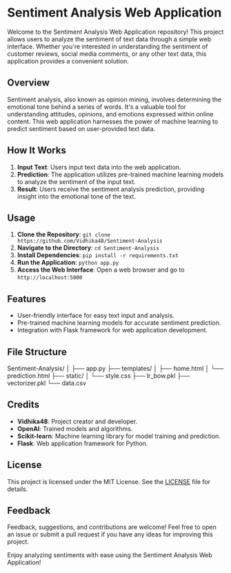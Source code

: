 # Sentiment Analysis Web Application

Welcome to the Sentiment Analysis Web Application repository! This project allows users to analyze the sentiment of text data through a simple web interface. Whether you're interested in understanding the sentiment of customer reviews, social media comments, or any other text data, this application provides a convenient solution.

## Overview

Sentiment analysis, also known as opinion mining, involves determining the emotional tone behind a series of words. It's a valuable tool for understanding attitudes, opinions, and emotions expressed within online content. This web application harnesses the power of machine learning to predict sentiment based on user-provided text data.

## How It Works

1. **Input Text**: Users input text data into the web application.
2. **Prediction**: The application utilizes pre-trained machine learning models to analyze the sentiment of the input text.
3. **Result**: Users receive the sentiment analysis prediction, providing insight into the emotional tone of the text.

## Usage

1. **Clone the Repository**: `git clone https://github.com/Vidhika48/Sentiment-Analysis`
2. **Navigate to the Directory**: `cd Sentiment-Analysis`
3. **Install Dependencies**: `pip install -r requirements.txt`
4. **Run the Application**: `python app.py`
5. **Access the Web Interface**: Open a web browser and go to `http://localhost:5000`

## Features

- User-friendly interface for easy text input and analysis.
- Pre-trained machine learning models for accurate sentiment prediction.
- Integration with Flask framework for web application development.

## File Structure
Sentiment-Analysis/
│
├── app.py
├── templates/
│   ├── home.html
│   └── prediction.html
├── static/
│   └── style.css
├── lr_bow.pkl
├── vectorizer.pkl
└── data.csv

## Credits

- **Vidhika48**: Project creator and developer.
- **OpenAI**: Trained models and algorithms.
- **Scikit-learn**: Machine learning library for model training and prediction.
- **Flask**: Web application framework for Python.

## License

This project is licensed under the MIT License. See the [LICENSE](LICENSE) file for details.

## Feedback

Feedback, suggestions, and contributions are welcome! Feel free to open an issue or submit a pull request if you have any ideas for improving this project.

Enjoy analyzing sentiments with ease using the Sentiment Analysis Web Application!
